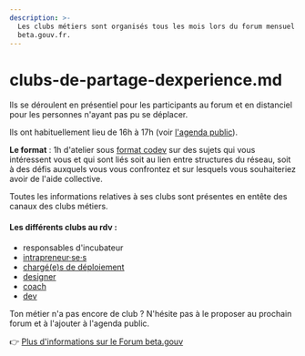 ```yaml
---
description: >-
  Les clubs métiers sont organisés tous les mois lors du forum mensuel
  beta.gouv.fr.
---
```


# clubs-de-partage-dexperience.md

Ils se déroulent en présentiel pour les participants au forum et en distanciel pour les personnes n'ayant pas pu se déplacer.

Ils ont habituellement lieu de 16h à 17h (voir [l'agenda public](https://calendar.google.com/calendar/u/0/embed?src=0ieonqap1r5jeal5ugeuhoovlg@group.calendar.google.com\&ctz=Europe/Paris)).

**Le format** : 1h d'atelier sous [format codev](https://www.google.com/url?q=https://bloculus.com/fast-codev-30-min-pour-resoudre-probleme/\&sa=D\&source=calendar\&usd=2\&usg=AOvVaw1h2JUyLyJLX66AQar5iZ0e) sur des sujets qui vous intéressent vous et qui sont liés soit au lien entre structures du réseau, soit à des défis auxquels vous vous confrontez et sur lesquels vous souhaiteriez avoir de l'aide collective.

Toutes les informations relatives à ses clubs sont présentes en entête des canaux des clubs métiers.

#### Les différents clubs au rdv :

* responsables d'incubateur
* [intrapreneur·se·s](https://mattermost.incubateur.net/betagouv/channels/domaine-intrapreneurs)
* [chargé(e)s de déploiement](https://mattermost.incubateur.net/betagouv/channels/incubateur-bizdev)
* [designer](https://mattermost.incubateur.net/betagouv/channels/domaine-design)
* [coach](https://mattermost.incubateur.net/betagouv/channels/incubateur-coaching)
* [dev](https://mattermost.incubateur.net/betagouv/channels/domaine-dev)

Ton métier n'a pas encore de club ? N'hésite pas à le proposer au prochain forum et à l'ajouter à l'agenda public.

👉 [Plus d'informations sur le Forum beta.gouv](https://doc.incubateur.net/communaute/travailler-a-beta-gouv/actions-transverses/rituels/seminaire)
